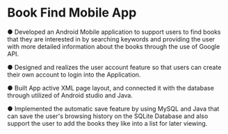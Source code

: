 # Book Find Mobile App
● Developed an Android Mobile application to support users to find books that they are interested in by searching 
keywords and providing the user with more detailed information about the books through the use of Google API. 

● Designed and realizes the user account feature so that users can create their own account to login into the Application.

● Built App active XML page layout, and connected it with the database through utilized of Android studio and Java.

● Implemented the automatic save feature by using MySQL and Java that can save the user's browsing history on 
the SQLite Database and also support the user to add the books they like into a list for later viewing. 

